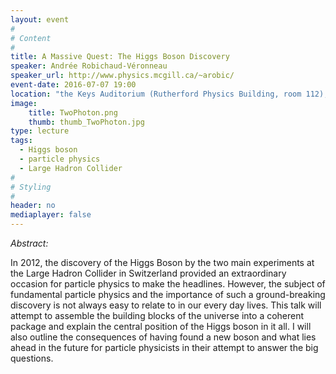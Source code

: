 ```yaml
---
layout: event
#
# Content
#
title: A Massive Quest: The Higgs Boson Discovery
speaker: Andrée Robichaud-Véronneau
speaker_url: http://www.physics.mcgill.ca/~arobic/
event-date: 2016-07-07 19:00
location: "the Keys Auditorium (Rutherford Physics Building, room 112), McGill University"
image:
    title: TwoPhoton.png
    thumb: thumb_TwoPhoton.jpg
type: lecture
tags:
  - Higgs boson
  - particle physics
  - Large Hadron Collider
#
# Styling
#
header: no
mediaplayer: false
---
```

*Abstract:*

In 2012, the discovery of the Higgs Boson by the two main experiments at the Large Hadron Collider in Switzerland provided an extraordinary occasion for particle physics to make the headlines. However, the subject of fundamental particle physics and the importance of such a ground-breaking discovery is not always easy to relate to in our every day lives. This talk will attempt to assemble the building blocks of the universe into a coherent package and explain the central position of the Higgs boson in it all. I will also outline the consequences of having found a new boson and what lies ahead in the future for particle physicists in their attempt to answer the big questions.
